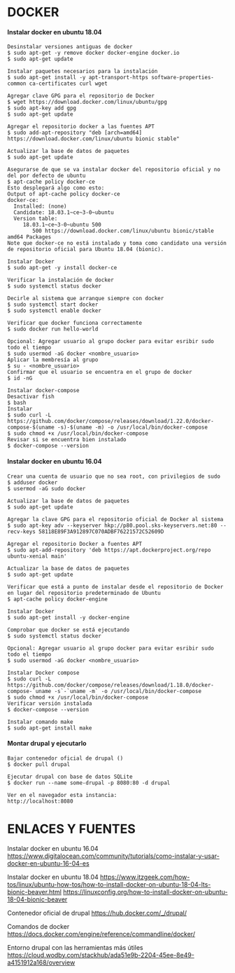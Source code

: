 DOCKER
========
#### Instalar docker en ubuntu 18.04
```
Desinstalar versiones antiguas de docker
$ sudo apt-get -y remove docker docker-engine docker.io
$ sudo apt-get update

Instalar paquetes necesarios para la instalación
$ sudo apt-get install -y apt-transport-https software-properties-common ca-certificates curl wget

Agregar clave GPG para el repositorio de Docker
$ wget https://download.docker.com/linux/ubuntu/gpg 
$ sudo apt-key add gpg
$ sudo apt-get update

Agregar el repositorio docker a las fuentes APT
$ sudo add-apt-repository "deb [arch=amd64] https://download.docker.com/linux/ubuntu bionic stable"

Actualizar la base de datos de paquetes
$ sudo apt-get update

Asegurarse de que se va instalar docker del repositorio oficial y no del por defecto de ubuntu
$ apt-cache policy docker-ce
Esto desplegará algo como esto:
Output of apt-cache policy docker-ce
docker-ce:
  Installed: (none)
  Candidate: 18.03.1~ce~3-0~ubuntu
  Version table:
     18.03.1~ce~3-0~ubuntu 500
        500 https://download.docker.com/linux/ubuntu bionic/stable amd64 Packages
Note que docker-ce no está instalado y toma como candidato una versión de repositorio oficial para Ubuntu 18.04 (bionic).

Instalar Docker
$ sudo apt-get -y install docker-ce

Verificar la instalación de docker
$ sudo systemctl status docker

Decirle al sistema que arranque siempre con docker
$ sudo systemctl start docker
$ sudo systemctl enable docker

Verificar que docker funciona correctamente
$ sudo docker run hello-world

Opcional: Agregar usuario al grupo docker para evitar esribir sudo todo el tiempo
$ sudo usermod -aG docker <nombre_usuario>
Aplicar la membresía al grupo
$ su - <nombre_usuario>
Confirmar que el usuario se encuentra en el grupo de docker
$ id -nG

Instalar docker-compose
Desactivar fish
$ bash
Instalar
$ sudo curl -L https://github.com/docker/compose/releases/download/1.22.0/docker-compose-$(uname -s)-$(uname -m) -o /usr/local/bin/docker-compose
$ sudo chmod +x /usr/local/bin/docker-compose
Revisar si se encuentra bien instalado
$ docker-compose --version
```


#### Instalar docker en ubuntu 16.04
```
Crear una cuenta de usuario que no sea root, con privilegios de sudo
$ adduser docker
$ usermod -aG sudo docker

Actualizar la base de datos de paquetes
$ sudo apt-get update

Agregar la clave GPG para el repositorio oficial de Docker al sistema
$ sudo apt-key adv --keyserver hkp://p80.pool.sks-keyservers.net:80 --recv-keys 58118E89F3A912897C070ADBF76221572C52609D

Agregar el repositorio Docker a fuentes APT
$ sudo apt-add-repository 'deb https://apt.dockerproject.org/repo ubuntu-xenial main'

Actualizar la base de datos de paquetes
$ sudo apt-get update

Verificar que está a punto de instalar desde el repositorio de Docker en lugar del repositorio predeterminado de Ubuntu
$ apt-cache policy docker-engine

Instalar Docker
$ sudo apt-get install -y docker-engine

Comprobar que docker se está ejecutando
$ sudo systemctl status docker

Opcional: Agregar usuario al grupo docker para evitar esribir sudo todo el tiempo
$ sudo usermod -aG docker <nombre_usuario>

Instalar Docker compose
$ sudo curl -L https://github.com/docker/compose/releases/download/1.18.0/docker-compose-`uname -s`-`uname -m` -o /usr/local/bin/docker-compose
$ sudo chmod +x /usr/local/bin/docker-compose
Verificar versión instalada
$ docker-compose --version

Instalar comando make
$ sudo apt-get install make
```

#### Montar drupal y ejecutarlo
```
Bajar contenedor oficial de drupal ()
$ docker pull drupal

Ejecutar drupal con base de datos SQLite
$ docker run --name some-drupal -p 8080:80 -d drupal

Ver en el navegador esta instancia:
http://localhost:8080

```



ENLACES Y FUENTES
=================
Instalar docker en ubuntu 16.04
https://www.digitalocean.com/community/tutorials/como-instalar-y-usar-docker-en-ubuntu-16-04-es

Instalar docker en ubuntu 18.04
https://www.itzgeek.com/how-tos/linux/ubuntu-how-tos/how-to-install-docker-on-ubuntu-18-04-lts-bionic-beaver.html
https://linuxconfig.org/how-to-install-docker-on-ubuntu-18-04-bionic-beaver

Contenedor oficial de drupal
https://hub.docker.com/_/drupal/

Comandos de docker
https://docs.docker.com/engine/reference/commandline/docker/

Entorno drupal con las herramientas más útiles
https://cloud.wodby.com/stackhub/ada51e9b-2204-45ee-8e49-a4151912a168/overview

